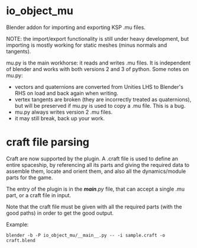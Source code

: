 io_object_mu
==========

Blender addon for importing and exporting KSP .mu files.

NOTE: the import/export functionality is still under heavy development, but
importing is mostly working for static meshes (minus normals and tangents).

mu.py is the main workhorse: it reads and writes .mu files. It is independent
of blender and works with both versions 2 and 3 of python. Some notes on mu.py:
* vectors and quaternions are converted from Unities LHS to Blender's RHS on
load and back again when writing.
* vertex tangents are broken (they are incorrectly treated as quaternions), but
will be preserved if mu.py is used to copy a .mu file. This is a bug.
* mu.py always writes version 2 .mu files.
* it may still break, back up your work.


craft file parsing
==================

Craft are now supported by the plugin.
A .craft file is used to define an entire spaceship, by referencing all its parts
and giving the required data to assemble them, locate and orient them, and also
all the dynamics/module parts for the game.

The entry of the plugin is in the *__main__.py* file, that can accept a single .mu part,
or a craft file in input.

Note that the craft file must be given with all the required parts (with the good paths) in order
to get the good output.

Example:
```
blender -b -P io_object_mu/__main__.py -- -i sample.craft -o craft.blend
```